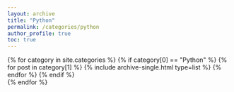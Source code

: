 ```yaml
---
layout: archive
title: "Python"
permalink: /categories/python
author_profile: true
toc: true
---
```

{% for category in site.categories %}
  {% if category[0] == "Python" %}
    {% for post in category[1] %}
      {% include archive-single.html type=list %}
    {% endfor %}
  {% endif %}  
{% endfor %}